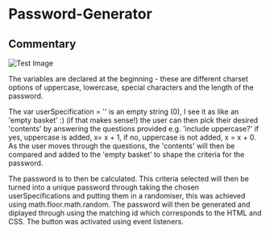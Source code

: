 # Password-Generator

## Commentary 

![Test Image](Screenshot.png)


The variables are declared at the beginning - these are different charset options of uppercase, lowercase, special characters and the length of the password. 

The var userSpecification = '' is an empty string (0), I see it as like an 'empty basket' :) (if that makes sense!) the user can then pick their desired 'contents' by answering the questions provided e.g. 'include uppercase?' if yes, uppercase is added, x= x + 1, if no, uppercase is not added, x = x + 0. As the user moves through the questions, the 'contents' will then be compared and added to the 'empty basket' to shape the criteria for the password. 

The password is to then be calculated. This criteria selected will then be turned into a unique password through taking the chosen userSpecifications and putting them in a randomiser, this was achieved using math.floor.math.random. The password will then be generated and diplayed through using the matching id which corresponds to the HTML and CSS.  The button was activated using event listeners.

